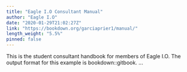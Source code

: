 ```yaml
---
title: "Eagle I.O Consultant Manual"
author: "Eagle I.O"
date: "2020-01-29T21:02:27Z"
link: "https://bookdown.org/garciaprier1/manual/"
length_weight: "5.5%"
pinned: false
---
```


This is the student consultant handbook for members of Eagle I.O. The output format for this example is bookdown::gitbook. ...
